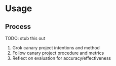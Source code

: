 Usage
=====


## Process

TODO: stub this out

1. Grok canary project intentions and method
2. Follow canary project procedure and metrics
3. Reflect on evaluation for accuracy/effectiveness
